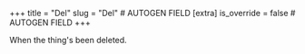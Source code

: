 +++
title = "Del"
slug = "Del" # AUTOGEN FIELD
[extra]
is_override = false # AUTOGEN FIELD
+++

When the thing's been deleted.